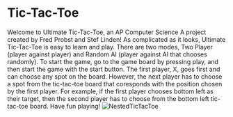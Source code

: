 # Tic-Tac-Toe
Welcome to Ultimate Tic-Tac-Toe, an AP Computer Science A project created by Fred Probst and Stef Linden! As complicated as it looks, Ultimate Tic-Tac-Toe is easy to learn and play. There are two modes, Two Player (player against player) and Random AI (player against AI that chooses randomly). To start the game, go to the game board by pressing play, and then start the game with the start button. The first player, X, goes first and can choose any spot on the board. However, the next player has to choose a spot from the tic-tac-toe board that coresponds with the position chosen by the first player. For example, if the first player chooses bottom left as their target, then the second player has to choose from the bottom left tic-tac-toe board. Have fun playing!
![NestedTicTacToe](https://user-images.githubusercontent.com/55303312/198906891-c20613d5-d1f4-43a6-9fad-fe144307b0bc.PNG)
